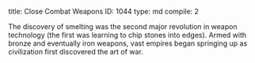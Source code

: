 title:          Close Combat Weapons
ID:             1044
type:           md
compile:        2



The discovery of smelting was the second major revolution in weapon technology (the first was learning to chip stones into edges). Armed with bronze and eventually iron weapons, vast empires began springing up as civilization first discovered the art of war.